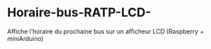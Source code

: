 # Horaire-bus-RATP-LCD-
Affiche l'horaire du prochaine bus sur un afficheur LCD (Raspberry + miniArduino)
